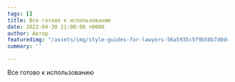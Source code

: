 ```yaml
---
tags: []
title: Все готово к использованию
date: 2022-04-30 21:00:00 +0000
author: Автор
featuredimg: "/assets/img/style-guides-for-lawyers-56a5935c5f9b58b7d0dd72ae.jpeg"
summary: ''

---
```

Все готово к использованию